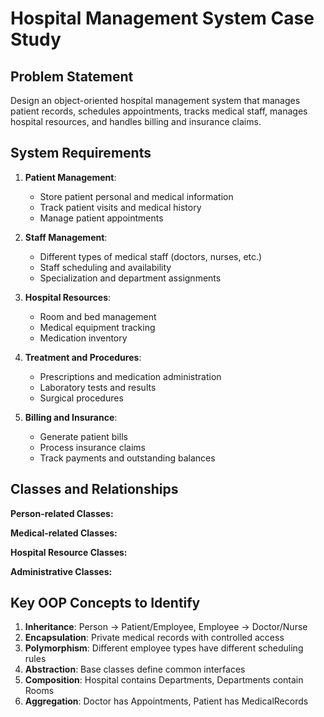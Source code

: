 # Hospital Management System Case Study

## Problem Statement
Design an object-oriented hospital management system that manages patient records, schedules appointments, tracks medical staff, manages hospital resources, and handles billing and insurance claims.

## System Requirements
1. **Patient Management**:
   - Store patient personal and medical information
   - Track patient visits and medical history
   - Manage patient appointments

2. **Staff Management**:
   - Different types of medical staff (doctors, nurses, etc.)
   - Staff scheduling and availability
   - Specialization and department assignments

3. **Hospital Resources**:
   - Room and bed management
   - Medical equipment tracking
   - Medication inventory

4. **Treatment and Procedures**:
   - Prescriptions and medication administration
   - Laboratory tests and results
   - Surgical procedures

5. **Billing and Insurance**:
   - Generate patient bills
   - Process insurance claims
   - Track payments and outstanding balances

## Classes and Relationships

**Person-related Classes:**

**Medical-related Classes:**

**Hospital Resource Classes:**

**Administrative Classes:**


## Key OOP Concepts to Identify

1. **Inheritance**: Person → Patient/Employee, Employee → Doctor/Nurse
2. **Encapsulation**: Private medical records with controlled access
3. **Polymorphism**: Different employee types have different scheduling rules
4. **Abstraction**: Base classes define common interfaces
5. **Composition**: Hospital contains Departments, Departments contain Rooms
6. **Aggregation**: Doctor has Appointments, Patient has MedicalRecords
